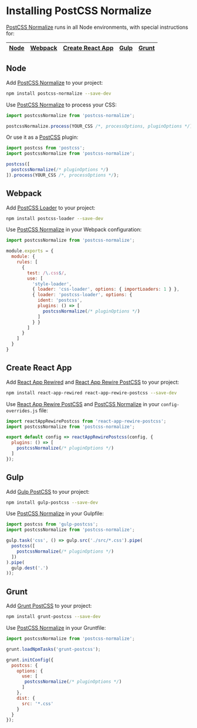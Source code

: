 # Installing PostCSS Normalize

[PostCSS Normalize] runs in all Node environments, with special instructions for:

| [Node](#node) | [Webpack](#webpack) | [Create React App](#create-react-app) | [Gulp](#gulp) | [Grunt](#grunt) |
| --- | --- | --- | --- | --- |

## Node

Add [PostCSS Normalize] to your project:

```bash
npm install postcss-normalize --save-dev
```

Use [PostCSS Normalize] to process your CSS:

```js
import postcssNormalize from 'postcss-normalize';

postcssNormalize.process(YOUR_CSS /*, processOptions, pluginOptions */);
```

Or use it as a [PostCSS] plugin:

```js
import postcss from 'postcss';
import postcssNormalize from 'postcss-normalize';

postcss([
  postcssNormalize(/* pluginOptions */)
]).process(YOUR_CSS /*, processOptions */);
```

## Webpack

Add [PostCSS Loader] to your project:

```bash
npm install postcss-loader --save-dev
```

Use [PostCSS Normalize] in your Webpack configuration:

```js
import postcssNormalize from 'postcss-normalize';

module.exports = {
  module: {
    rules: [
      {
        test: /\.css$/,
        use: [
          'style-loader',
          { loader: 'css-loader', options: { importLoaders: 1 } },
          { loader: 'postcss-loader', options: {
            ident: 'postcss',
            plugins: () => [
              postcssNormalize(/* pluginOptions */)
            ]
          } }
        ]
      }
    ]
  }
}
```

## Create React App

Add [React App Rewired] and [React App Rewire PostCSS] to your project:

```bash
npm install react-app-rewired react-app-rewire-postcss --save-dev
```

Use [React App Rewire PostCSS] and [PostCSS Normalize] in your
`config-overrides.js` file:

```js
import reactAppRewirePostcss from 'react-app-rewire-postcss';
import postcssNormalize from 'postcss-normalize';

export default config => reactAppRewirePostcss(config, {
  plugins: () => [
    postcssNormalize(/* pluginOptions */)
  ]
});
```

## Gulp

Add [Gulp PostCSS] to your project:

```bash
npm install gulp-postcss --save-dev
```

Use [PostCSS Normalize] in your Gulpfile:

```js
import postcss from 'gulp-postcss';
import postcssNormalize from 'postcss-normalize';

gulp.task('css', () => gulp.src('./src/*.css').pipe(
  postcss([
    postcssNormalize(/* pluginOptions */)
  ])
).pipe(
  gulp.dest('.')
));
```

## Grunt

Add [Grunt PostCSS] to your project:

```bash
npm install grunt-postcss --save-dev
```

Use [PostCSS Normalize] in your Gruntfile:

```js
import postcssNormalize from 'postcss-normalize';

grunt.loadNpmTasks('grunt-postcss');

grunt.initConfig({
  postcss: {
    options: {
      use: [
       postcssNormalize(/* pluginOptions */)
      ]
    },
    dist: {
      src: '*.css'
    }
  }
});
```

[Gulp PostCSS]: https://github.com/postcss/gulp-postcss
[Grunt PostCSS]: https://github.com/nDmitry/grunt-postcss
[PostCSS]: https://github.com/postcss/postcss
[PostCSS Loader]: https://github.com/postcss/postcss-loader
[PostCSS Normalize]: https://github.com/csstools/postcss-normalize
[React App Rewire PostCSS]: https://github.com/csstools/react-app-rewire-postcss
[React App Rewired]: https://github.com/timarney/react-app-rewired
